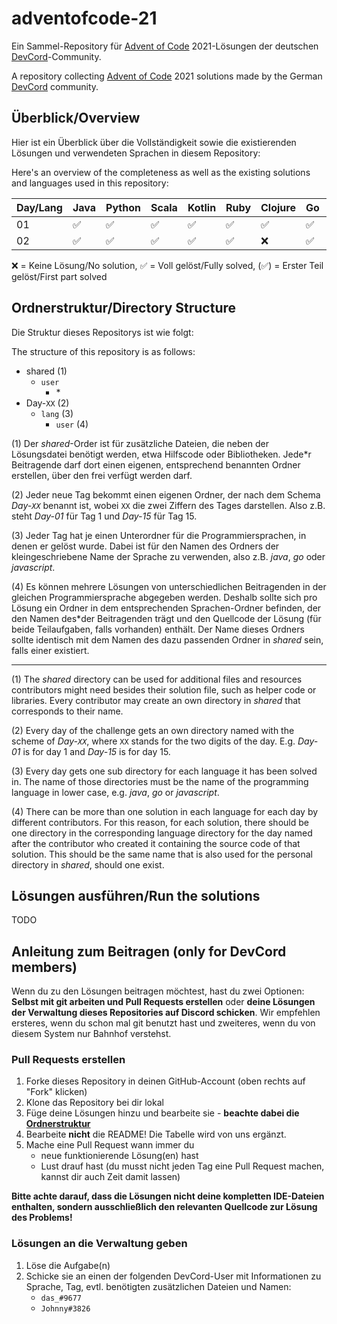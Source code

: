 # adventofcode-21

Ein Sammel-Repository für [Advent of Code](https://adventofcode.com) 2021-Lösungen der deutschen [DevCord](https://discord.gg/tNMq2K4)-Community.

A repository collecting [Advent of Code](https://adventofcode.com) 2021 solutions made by the German [DevCord](https://discord.gg/tNMq2K4) community.

## Überblick/Overview

Hier ist ein Überblick über die Vollständigkeit sowie die existierenden Lösungen und verwendeten Sprachen in diesem Repository:

Here's an overview of the completeness as well as the existing solutions and languages used in this repository:

| Day/Lang | Java    | Python  | Scala   | Kotlin  | Ruby    | Clojure | Go      | Rust    | C++     | BQN |
| -------- | ------  | ------  | ------  | ------  | ------  | ------  | ------  | ------  | ------  | ------ | 
| 01       | ✅      | ✅      | ✅      | ✅      | ✅      | ✅      | ✅      | ✅      | ✅      | ✅      |
| 02       | ✅      | ✅      | ✅      | ✅      | ✅      | ❌      | ✅      | ✅      | ✅      | ✅      |

❌   = Keine Lösung/No solution,
✅   = Voll gelöst/Fully solved,
(✅) = Erster Teil gelöst/First part solved

## Ordnerstruktur/Directory Structure

Die Struktur dieses Repositorys ist wie folgt: 

The structure of this repository is as follows:

- shared        (1)
  - `user`
    - \*
- Day-`XX`        (2) 
  - `lang`        (3)
    - `user`    (4)

(1) Der *shared*-Order ist für zusätzliche Dateien, die neben der Lösungsdatei benötigt werden, etwa Hilfscode oder Bibliotheken. Jede\*r Beitragende darf dort einen eigenen, entsprechend benannten Ordner erstellen, über den frei verfügt werden darf.

(2) Jeder neue Tag bekommt einen eigenen Ordner, der nach dem Schema *Day-`XX`* benannt ist, wobei `XX` die zwei Ziffern des Tages darstellen. Also z.B. steht *Day-01* für Tag 1 und *Day-15* für Tag 15.

(3) Jeder Tag hat je einen Unterordner für die Programmiersprachen, in denen er gelöst wurde. Dabei ist für den Namen des Ordners der kleingeschriebene Name der Sprache zu verwenden, also z.B. *java*, *go* oder *javascript*.

(4) Es können mehrere Lösungen von unterschiedlichen Beitragenden in der gleichen Programmiersprache abgegeben werden. Deshalb sollte sich pro Lösung ein Ordner in dem entsprechenden Sprachen-Ordner befinden, der den Namen des\*der Beitragenden trägt und den Quellcode der Lösung (für beide Teilaufgaben, falls vorhanden) enthält. Der Name dieses Ordners sollte identisch mit dem Namen des dazu passenden Ordner in *shared* sein, falls einer existiert.

----------------

(1) The *shared* directory can be used for additional files and resources contributors might need besides their solution file, such as helper code or libraries. Every contributor may create an own directory in *shared* that corresponds to their name.

(2) Every day of the challenge gets an own directory named with the scheme of *Day-`XX`*, where `XX` stands for the two digits of the day. E.g. *Day-01* is for day 1 and *Day-15* is for day 15.

(3) Every day gets one sub directory for each language it has been solved in. The name of those directories must be the name of the programming language in lower case, e.g. *java*, *go* or *javascript*.

(4) There can be more than one solution in each language for each day by different contributors. For this reason, for each solution, there should be one directory in the corresponding language directory for the day named after the contributor who created it containing the source code of that solution. This should be the same name that is also used for the personal directory in *shared*, should one exist.

## Lösungen ausführen/Run the solutions

TODO

## Anleitung zum Beitragen (only for DevCord members)

Wenn du zu den Lösungen beitragen möchtest, hast du zwei Optionen: **Selbst mit git arbeiten und Pull Requests erstellen** oder **deine Lösungen der Verwaltung dieses Repositories auf Discord schicken**. Wir empfehlen ersteres, wenn du schon mal git benutzt hast und zweiteres, wenn du von diesem System nur Bahnhof verstehst.

### Pull Requests erstellen

1. Forke dieses Repository in deinen GitHub-Account (oben rechts auf "Fork" klicken)
2. Klone das Repository bei dir lokal
3. Füge deine Lösungen hinzu und bearbeite sie - **beachte dabei die [Ordnerstruktur](#ordnerstrukturdirectory-structure)**
4. Bearbeite **nicht** die README! Die Tabelle wird von uns ergänzt.
5. Mache eine Pull Request wann immer du
   - neue funktionierende Lösung(en) hast
   - Lust drauf hast (du musst nicht jeden Tag eine Pull Request machen, kannst dir auch Zeit damit lassen)

**Bitte achte darauf, dass die Lösungen nicht deine kompletten IDE-Dateien enthalten, sondern ausschließlich den relevanten Quellcode zur Lösung des Problems!**

### Lösungen an die Verwaltung geben

1. Löse die Aufgabe(n)
2. Schicke sie an einen der folgenden DevCord-User mit Informationen zu Sprache, Tag, evtl. benötigten zusätzlichen Dateien und Namen:
   - `das_#9677`
   - `Johnny#3826`
   
